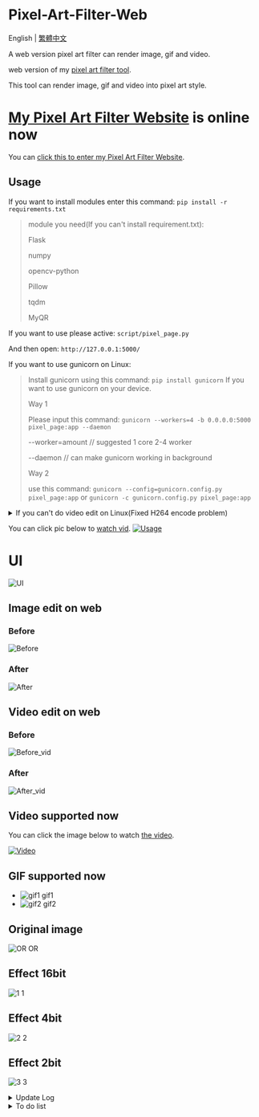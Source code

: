 # Pixel-Art-Filter-Web
English | [繁體中文](README_TCH.md)

A web version pixel art filter can render image, gif and video.

web version of my [pixel art filter tool](https://github.com/JingShing-Tools/Pixel-Art-transform-in-python).

This tool can render image, gif and video into pixel art style.

# [My Pixel Art Filter Website](https://pixel.jingshing.com/english) is online now
You can [click this to enter my Pixel Art Filter Website](https://pixel.jingshing.com/english).

## Usage
If you want to install modules enter this command: ```pip install -r requirements.txt```
> module you need(If you can't install requirement.txt):
>
> Flask
>
> numpy
>
> opencv-python
>
> Pillow
>
> tqdm
>
> MyQR

If you want to use please active: ```script/pixel_page.py```

And then open: ```http://127.0.0.1:5000/```

If you want to use gunicorn on Linux:
> Install gunicorn using this command: ```pip install gunicorn```
> If you want to use gunicorn on your device.
> 
> Way 1
> 
> Please input this command: ```gunicorn --workers=4 -b 0.0.0.0:5000 pixel_page:app --daemon```
> 
> --worker=amount // suggested 1 core 2-4 worker
> 
> --daemon // can make gunicorn working in background
> 
> Way 2
> 
> use this command: ```gunicorn --config=gunicorn.config.py pixel_page:app``` or ```gunicorn -c gunicorn.config.py pixel_page:app```

<details>
<summary>If you can't do video edit on Linux(Fixed H264 encode problem)</summary>
Because it need to use H264 to encode video to display video on web browser. And Linux didn't have H264. Because Opencv can't release H264 encode tool. You need to compile a opencv by yourself.

> I will use ubuntu for example below. To teach how to compile a ver that can use H254.
* If you want to compile it by yourself：

  * Install compile tool and module you need
 
    ```
    sudo apt install build-essential cmake git pkg-config libgtk-3-dev \
        libavcodec-dev libavformat-dev libswscale-dev libv4l-dev \
        libxvidcore-dev libx264-dev libjpeg-dev libpng-dev libtiff-dev \
        gfortran openexr libatlas-base-dev python3-dev python3-numpy \
        libtbb2 libtbb-dev libopenexr-dev \
        libgstreamer-plugins-base1.0-dev libgstreamer1.0-dev
    ```
    
  * git clone opencv and opencv contrib
  
    ```php
    mkdir ~/opencv_build && cd ~/opencv_build
    git clone https://github.com/opencv/opencv.git
    git clone https://github.com/opencv/opencv_contrib.git
    ```
    
  * CMake set OpenCV construct
 
    ```jsx
    cmake -D CMAKE_BUILD_TYPE=RELEASE \
        -D CMAKE_INSTALL_PREFIX=/usr/local \
        -D INSTALL_C_EXAMPLES=ON \
        -D INSTALL_PYTHON_EXAMPLES=ON \
        -D OPENCV_GENERATE_PKGCONFIG=ON \
        -D OPENCV_EXTRA_MODULES_PATH=~/opencv_build/opencv_contrib/modules \
        -D BUILD_EXAMPLES=ON ..
    ```
  
  * If you success it will show the message below
  
    ```bash
    -- Configuring done
    -- Generating done
    -- Build files have been written to: /home/vagrant/opencv_build/opencv/build
    ```
  
  * Compile(-j for speeding compiling. number after j is your cpu core)
  
    ```go
    make -j4
    ```
  
  * Installing the module you compiled
  
    ```go
    sudo make install
    ```
  
  * Check version
  
    ```undefined
    pkg-config --modversion opencv4
    ```
  
  * Or using python Import to check version
  
    ```swift
    python3 -c "import cv2; print(cv2.__version__)"
    ```

</details>


You can click pic below to [watch vid](https://youtu.be/HpTbwjZv2y0).
[![Usage](https://img.youtube.com/vi/HpTbwjZv2y0/maxresdefault.jpg)](https://youtu.be/HpTbwjZv2y0)

# UI
![UI](sample/UI_BW_en.png)
## Image edit on web
### Before
![Before](sample/before.png)
### After
![After](sample/after.png)

## Video edit on web
### Before
![Before_vid](sample/video_or.png)
### After
![After_vid](sample/video_edited.png)

## Video supported now
You can click the image below to watch [the video](https://youtu.be/W8HxlqgLQnQ).

[![Video](https://i0.hdslb.com/bfs/archive/7220c2155a7e8550a7766eafead297b43cf93426.jpg@640w_400h_1c_!web-space-index-myvideo.webp)](https://youtu.be/W8HxlqgLQnQ)

## GIF supported now
* ![gif1 gif1](https://github.com/JingShing/Pixel-Art-transform-in-python/blob/main/sample/gif1.gif)
* ![gif2 gif2](https://github.com/JingShing/Pixel-Art-transform-in-python/blob/main/sample/gif2.gif)

## Original image
![OR OR](https://github.com/JingShing/Pixel-Art-transform-in-python/blob/main/sample/or.jpg)

## Effect 16bit
![1 1](https://github.com/JingShing/Pixel-Art-transform-in-python/blob/main/sample/1.png)
## Effect 4bit
![2 2](https://github.com/JingShing/Pixel-Art-transform-in-python/blob/main/sample/2.png)
## Effect 2bit
![3 3](https://github.com/JingShing/Pixel-Art-transform-in-python/blob/main/sample/3.png)
<details>
<summary>Update Log</summary>

## Ver 1.0

* Released exe
* Feature
  * Color num
  * Pixel size
  * Smoothing
  * Outline
  * Dithering

## Ver 1.1

* Add Chinese text
* Add compression
* Feature
  * Add Saturation
  * Add Contrast
  * Add brightness

## Ver 1.2

* Add more option of color nums, contrast and saturation values

## Ver 1.2.1

* Add maker name

## Ver 1.3

* Add page system
* Add mode switch
* Add custom mode -> can edit value you want

## Ver1.4

* Improved dithering effect. Removed noise points.

## Ver1.5

* Add gif module.
* If file is gif it will be gif mode. It will automatic save as gif when transform is done.
* Now supported gif.

## Ver1.6

* Working on Video module -> can edit mp4 and avi with experiment module.
  * flv file save has some bug.
  * This module will eat most of your cpu. So i will wrapped it as another tool.
* Found bug can't save as chinese character name file.
* [video module](https://github.com/JingShing/Opencv-Video-edit-module)

## Ver1.6.1

* GIF

  * Fixed gif duration error.

  * now can support ".gif "  and " .GIF "

* Video

  * Try to add video module in pixel art filter.
  * It's an experimental area. Use it wisely and trust your computer.
  * Now can transform video but there are some rules and thing you should know:
    * If it start it won't stop and cannot pause so you need to use it wisely.
    * It will take more time and ate almost your cpu when you use setting that are complex.
    * If it done video cover will display on window. And it will automatically save at the folder you put the exe.
    * Edited video will lost sound and become ultimately large. So be careful.
  * I add cmd for process hint. It will be there until I removed video edit part.

## Ver1.6.2

* Add save success hint
* Found gif convert bug. Fixed.
* Add tqdm as process bar in cmd.
  * Add process bar on both gif and video part in cmd.
* Add video rendering window.
  * You can press 'Q' to stop rendering video now

## Ver1.6.3

* Windows size will limit in a scope. -> it will be limited in 800 X 600

## Ver1.6.4

* Add gif rendering display window
* can stop render while rendering gif by pressing 'Q'

## Ver1.7

* Add mouse control:
  * Use scroll up to scale up
  * Use scroll down to scale down
  * Use mouse mid button to make image back to original pos and scale rate
  * Can drag image now by left click and moving mouse
* Add dict to save sets to make code more flexible.

## Ver1.7.1

* Improved scaled image resolution
* Can import and save sets. But mode should be same as saved set.

## Usage
You can click pic to watch vid.
[![Usage](https://img.youtube.com/vi/HpTbwjZv2y0/maxresdefault.jpg)](https://youtu.be/HpTbwjZv2y0)

## Video supported now
[![Video](https://i0.hdslb.com/bfs/archive/7220c2155a7e8550a7766eafead297b43cf93426.jpg@640w_400h_1c_!web-space-index-myvideo.webp)](https://youtu.be/W8HxlqgLQnQ)

## GIF supported now
* ![gif1 gif1](https://github.com/JingShing/Pixel-Art-transform-in-python/blob/main/sample/gif1.gif)
* ![gif2 gif2](https://github.com/JingShing/Pixel-Art-transform-in-python/blob/main/sample/gif2.gif)

## Original image
![OR OR](https://github.com/JingShing/Pixel-Art-transform-in-python/blob/main/sample/or.jpg)

## Effect 16bit
![1 1](https://github.com/JingShing/Pixel-Art-transform-in-python/blob/main/sample/1.png)
## Effect 4bit
![2 2](https://github.com/JingShing/Pixel-Art-transform-in-python/blob/main/sample/2.png)
## Effect 2bit
![3 3](https://github.com/JingShing/Pixel-Art-transform-in-python/blob/main/sample/3.png)
 
 ## Ver1.8
 * Create Web version
 * Now can edit it on web
 ## Ver1.8.1
 * Added Gif web edit feature
 ## ver1.8.2
 * Added H264 to video edit to make web browser can play video successfully
 ## ver1.8.3
 * Now can remember last file you select.
 * Now can alert wrong file format.
 ## ver1.8.4
 * Add contrast edit.
 * Add saturation edit.
 ## ver1.8.5
 * Add English and Traditional Chinese can select from right upper corner.
 * Page will remember what last language you choose.
 ## ver1.8.6
 * Add uploaded file preview. It can show you file name, file size and display preview.
 * ![preview](sample/preview.png)
 ## ver1.8.7
 * Now page will remember your settings.
 * Add server side value detect to protect server cpu.
 * Add multi language support.
 * If you hover mouse cursor on the options it will pop hint bubble.
 ## Ver1.8.8
 * Add hash tool to keep same image waste space.
  * more detailed can see [this github repo](https://github.com/JingShing-Python/Image-Hash-Detect-And-Delete).
 ## Ver1.9
 * working on twitter api
 * Now can add content and generate qrcode image.
</details>

<details>
<summary>To do list</summary>

- [ ] QR code feature
- [ ] Custom Mode
- [ ] kuwahara filter(Oil painting style)
- [ ] Dark mode
- [ ] Add hash detect
- [ ] Add Download button
- [ ] Add twitter api to auto post
 
## Done
2022/11/16
- [X] Same image recycle

2022/11/23
- [X] Remember set
- [X] Multi language support
- [X] Mouse hover hint

</details>
